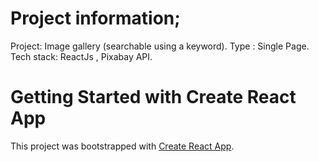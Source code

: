 # Project information;

Project: Image gallery (searchable using a keyword).
Type : Single Page.
Tech stack: ReactJs , Pixabay API.

# Getting Started with Create React App

This project was bootstrapped with [Create React App](https://github.com/facebook/create-react-app).
